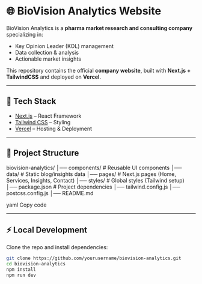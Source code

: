 # 🌐 BioVision Analytics Website

BioVision Analytics is a **pharma market research and consulting company** specializing in:
- Key Opinion Leader (KOL) management  
- Data collection & analysis  
- Actionable market insights  

This repository contains the official **company website**, built with **Next.js + TailwindCSS** and deployed on **Vercel**.

---

## 🚀 Tech Stack
- [Next.js](https://nextjs.org/) – React Framework
- [Tailwind CSS](https://tailwindcss.com/) – Styling
- [Vercel](https://vercel.com/) – Hosting & Deployment

---

## 📂 Project Structure
biovision-analytics/
│── components/ # Reusable UI components
│── data/ # Static blog/insights data
│── pages/ # Next.js pages (Home, Services, Insights, Contact)
│── styles/ # Global styles (Tailwind setup)
│── package.json # Project dependencies
│── tailwind.config.js
│── postcss.config.js
│── README.md

yaml
Copy code

---

## ⚡ Local Development
Clone the repo and install dependencies:

```bash
git clone https://github.com/yourusername/biovision-analytics.git
cd biovision-analytics
npm install
npm run dev
